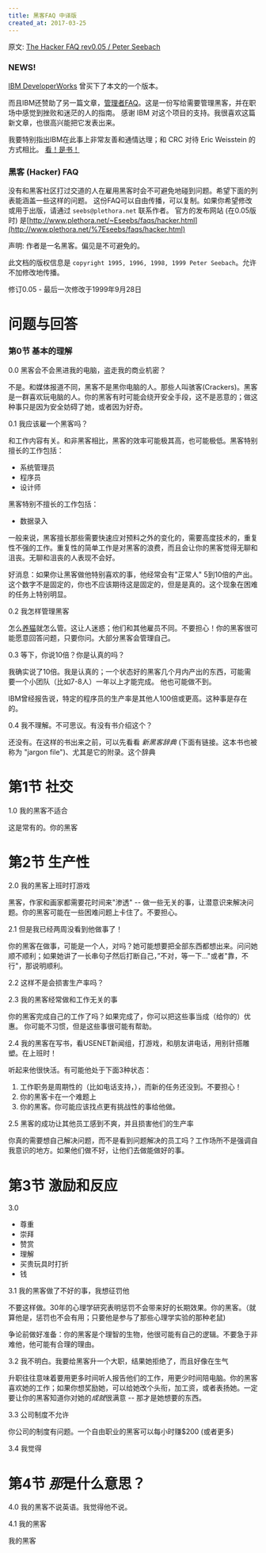 ```yaml
---
title: 黑客FAQ 中译版
created_at: 2017-03-25
---
```


原文: [The Hacker FAQ rev0.05 / Peter Seebach](https://www.seebs.net/faqs/hacker.html)

### NEWS!

[IBM DeveloperWorks](http://www.ibm.com/developerworks/) 曾买下了本文的一个版本。

而且IBM还赞助了另一篇文章，[管理者FAQ](http://www.seebs.net/faqs/manager.html)。这是一份写给需要管理黑客，并在职场中感觉到挫败和迷茫的人的指南。
感谢 IBM 对这个项目的支持。我很喜欢这篇新文章，也很高兴能把它发表出来。

我要特别指出IBM在此事上非常友善和通情达理；和 CRC 对待 Eric Weisstein 的方式相比。
[看！是书！](http://www.powells.com/cgi-bin/partner?partner_id=23311&html=ppbs/23311.html)

### 黑客 (Hacker) FAQ

没有和黑客社区打过交道的人在雇用黑客时会不可避免地碰到问题。希望下面的列表能涵盖一些这样的问题。
这份FAQ可以自由传播，可以复制。如果你希望修改或用于出版，请通过 `seebs@plethora.net` 联系作者。
官方的发布网站 (在0.05版时) 是[http://www.plethora.net/~Eseebs/faqs/hacker.html](http://www.plethora.net/%7Eseebs/faqs/hacker.html)

声明: 作者是一名黑客。偏见是不可避免的。

此文档的版权信息是 `copyright 1995, 1996, 1998, 1999 Peter Seebach`。允许不加修改地传播。

修订0.05 - 最后一次修改于1999年9月28日

# 问题与回答

### 第0节 基本的理解

0.0 黑客会不会黑进我的电脑，盗走我的商业机密？

不是。和媒体报道不同，黑客不是黑你电脑的人。那些人叫骇客(Crackers)。黑客是一群喜欢玩电脑的人。你的黑客有时可能会绕开安全手段，这不是恶意的；做这种事只是因为安全妨碍了她，或者因为好奇。

0.1 我应该雇一个黑客吗？

和工作内容有关。和非黑客相比，黑客的效率可能极其高，也可能极低。黑客特别擅长的工作包括：

- 系统管理员
- 程序员
- 设计师

黑客特别不擅长的工作包括：

- 数据录入

一般来说，黑客擅长那些需要快速应对预料之外的变化的，需要高度技术的，重复性不强的工作。重复性的简单工作是对黑客的浪费，而且会让你的黑客觉得无聊和沮丧。无聊和沮丧的人表现不会好。

好消息：如果你让黑客做他特别喜欢的事，他经常会有"正常人" 5到10倍的产出。这个数字不是固定的，你也不应该期待这是固定的，但是是真的。这个现象在困难的任务上特别明显。

0.2 我怎样管理黑客

怎么[养猫](#)就怎么管。这让人迷惑；他们和其他雇员不同。不要担心！你的黑客很可能愿意回答问题，只要你问。大部分黑客会管理自己。

0.3 等下，你说10倍？你是认真的吗？

我确实说了10倍。我是认真的；一个状态好的黑客几个月内产出的东西，可能需要一个小团队（比如7-8人）一年以上才能完成。
他也可能做不到。

IBM曾经报告说，特定的程序员的生产率是其他人100倍或更高。这种事是存在的。

0.4 我不理解。不可思议。有没有书介绍这个？

还没有。在这样的书出来之前，可以先看看 *新黑客辞典* (下面有链接。这本书也被称为 "jargon file")、尤其是它的附录。这个辞典

# 第1节 社交

1.0 我的黑客不适合

这是常有的。你的黑客


# 第2节 生产性

2.0 我的黑客上班时打游戏

黑客，作家和画家都需要花时间来"渗透" -- 做一些无关的事，让潜意识来解决问题。你的黑客可能在一些困难问题上卡住了。不要担心。

2.1 但是我已经两周没看到他做事了！

你的黑客在做事，可能是一个人，对吗？她可能想要把全部东西都想出来。问问她顺不顺利；如果她讲了一长串句子然后打断自己，”不对，等一下..."或者"靠，不行"，那说明顺利。

2.2 这样不是会损害生产率吗？

2.3 我的黑客经常做和工作无关的事


你的黑客完成自己的工作了吗？如果完成了，你可以把这些事当成（给你的）优惠。
你可能不习惯，但是这些事很可能有帮助。

2.4 我的黑客在写书，看USENET新闻组，打游戏，和朋友讲电话，用别针搭雕塑。在上班时！

听起来他很快活。有可能他处于下面3种状态：

1. 工作职务是周期性的（比如电话支持，），而新的任务还没到。不要担心！
2. 你的黑客卡在一个难题上
3. 你的黑客。你可能应该找点更有挑战性的事给他做。

2.5 黑客的成功让其他员工感到不爽，并且损害他们的生产率

你真的需要想自己解决问题，而不是看到问题解决的员工吗？工作场所不是强调自我意识的地方。如果他们做不好，让他们去做能做好的事。

# 第3节 激励和反应

3.0

- 尊重
- 崇拜
- 赞赏
- 理解
- 买贵玩具时打折
- 钱

3.1 我的黑客做了不好的事，我想征罚他

不要这样做。30年的心理学研究表明惩罚不会带来好的长期效果。你的黑客。（就算他是，惩罚也不会有用；只要他是参与了那些心理学实验的那种老鼠)

争论前做好准备：你的黑客是个理智的生物，他很可能有自己的逻辑。不要急于非难他，他可能有合理的理由。

3.2 我不明白。我要给黑客升一个大职，结果她拒绝了，而且好像在生气

升职往往意味着要用更多时间听人报告他们的工作，用更少时间陪电脑。你的黑客喜欢她的工作；如果你想奖励她，可以给她改个头衔，加工资，或者表扬她。一定要让你的黑客知道你对她的*成就*很满意 -- 那才是她想要的东西。

3.3 公司制度不允许

你公司的制度有问题。一个自由职业的黑客可以每小时赚$200 (或者更多)

3.4 我觉得

# 第4节 *那*是什么意思？

4.0 我的黑客不说英语。我觉得他不说。

4.1 我的黑客


我的黑客
